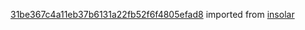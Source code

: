 [31be367c4a11eb37b6131a22fb52f6f4805efad8](https://github.com/insolar/insolar/commit/31be367c4a11eb37b6131a22fb52f6f4805efad8) imported from [insolar](https://github.com/insolar/insolar)
